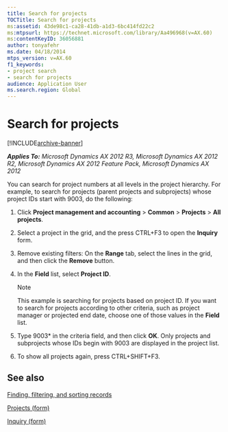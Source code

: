 ```yaml
---
title: Search for projects
TOCTitle: Search for projects
ms:assetid: 43de98c1-ca28-41db-a1d3-6bc414fd22c2
ms:mtpsurl: https://technet.microsoft.com/library/Aa496968(v=AX.60)
ms:contentKeyID: 36056881
author: tonyafehr
ms.date: 04/18/2014
mtps_version: v=AX.60
f1_keywords:
- project search
- search for projects
audience: Application User
ms.search.region: Global
---
```


# Search for projects 


[!INCLUDE[archive-banner](includes/archive-banner.md)]


_**Applies To:** Microsoft Dynamics AX 2012 R3, Microsoft Dynamics AX 2012 R2, Microsoft Dynamics AX 2012 Feature Pack, Microsoft Dynamics AX 2012_

You can search for project numbers at all levels in the project hierarchy. For example, to search for projects (parent projects and subprojects) whose project IDs start with 9003, do the following:

1.  Click **Project management and accounting** \> **Common** \> **Projects** \> **All projects**.

2.  Select a project in the grid, and the press CTRL+F3 to open the **Inquiry** form.

3.  Remove existing filters: On the **Range** tab, select the lines in the grid, and then click the **Remove** button.

4.  In the **Field** list, select **Project ID**.
    

    > [!NOTE]
    > <P>This example is searching for projects based on project ID. If you want to search for projects according to other criteria, such as project manager or projected end date, choose one of those values in the <STRONG>Field</STRONG> list.</P>



5.  Type 9003\* in the criteria field, and then click **OK**. Only projects and subprojects whose IDs begin with 9003 are displayed in the project list.

6.  To show all projects again, press CTRL+SHIFT+F3.

## See also

[Finding, filtering, and sorting records](finding-filtering-and-sorting-records.md)

[Projects (form)](https://technet.microsoft.com/library/aa585245\(v=ax.60\))

[Inquiry (form)](https://technet.microsoft.com/library/aa575929\(v=ax.60\))

  


